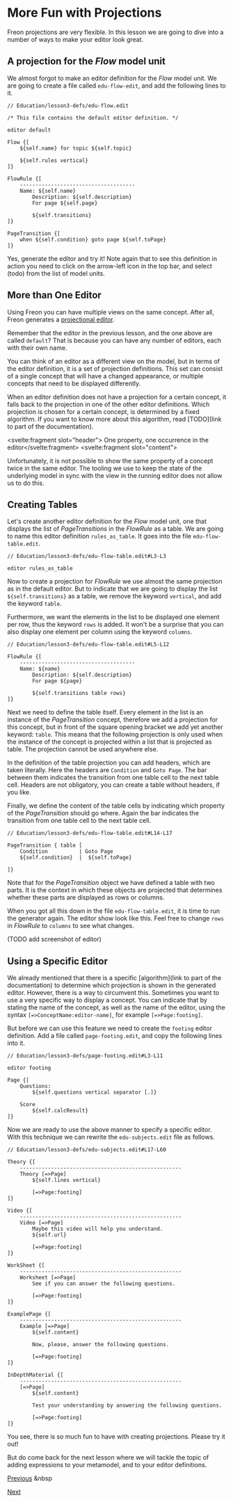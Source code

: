 <script>
    import Note from "$lib/notes/Note.svelte";
</script>

# More Fun with Projections

Freon projections are very flexible. In this lesson we are going to dive into a number of ways to make your editor look great.

## A projection for the _Flow_ model unit

We almost forgot to make an editor definition for the _Flow_ model unit. We are going to create a file called `edu-flow-edit`,
and add the following lines to it.

```text
// Education/lesson3-defs/edu-flow.edit

/* This file contains the default editor definition. */

editor default

Flow {[
    ${self.name} for topic ${self.topic}

    ${self.rules vertical}
]}

FlowRule {[
    -------------------------------------
    Name: ${self.name}
        Description: ${self.description}
        For page ${self.page}

        ${self.transitions}
]}

PageTransition {[
    when ${self.condition} goto page ${self.toPage}
]}

```

Yes, generate the editor and try it! Note again that to see this definition in action you need to click on the arrow-left
icon in the top bar, and select (todo) from the list of model units.

## More than One Editor

Using Freon you can have multiple views on the same concept. After all, Freon generates a [projectional editor](/Documentation/Intro/Projectional_Editing).

Remember that the editor in the previous lesson, and the one above are called `default`? That is because you can have any number of editors,
each with their own name. 

You can think of an editor as a different view on the model, but in terms of the editor definition,
it is a set of projection definitions. This set can consist of a single concept that will have a changed appearance, or multiple
concepts that need to be displayed differently.

When an editor definition does not have a projection for a certain concept, it falls back to the projection in one of the other
editor definitions. Which projection is chosen for a certain concept, is determined by a fixed algorithm. If you want to know more about this algorithm,
read [TODO](link to part of the documentation).

<Note><svelte:fragment slot="header"> One property, one occurrence in the editor</svelte:fragment>
<svelte:fragment slot="content">
<p>Unfortunately, it is not possible to show the same property of a concept twice in the same editor.
The tooling we use to keep the state of the underlying model in sync with the view in the running editor
does not allow us to do this.</p>
</svelte:fragment></Note>

## Creating Tables

Let's create another editor definition for the _Flow_ model unit, one that displays 
the list of _PageTransitions_ in the _FlowRule_ as a table.
We are going to name this editor definition `rules_as_table`. It goes into the file `edu-flow-table.edit`.

```text
// Education/lesson3-defs/edu-flow-table.edit#L3-L3

editor rules_as_table
```

Now to create a projection for _FlowRule_ we use almost the same projection as in the default editor. But to indicate
that we are going to display the list `${self.transitions}` as a table, we remove the keyword `vertical`, and add the keyword `table`.

Furthermore, we want the elements in the list to be displayed one element per row, thus
the keyword `rows` is added. It won't be a surprise that you can also display one element per column using the keyword `columns`.

```text
// Education/lesson3-defs/edu-flow-table.edit#L5-L12

FlowRule {[
    -------------------------------------
    Name: ${name}
        Description: ${self.description}
        For page ${page}

        ${self.transitions table rows}
]}
```

Next we need to define the table itself. Every element in the list is an instance of the _PageTransition_ concept, therefore we add
a projection for this concept, but in front of the square opening bracket we add yet another keyword: `table`. This means that the
following projection is only used when the instance of the concept is projected within a list that is projected as table. The
projection cannot be used anywhere else.

In the definition of the table projection you can add headers, which are taken literally. Here
the headers are `Condition` and `Goto Page`. The
bar between them indicates the transition from one table cell to the next table cell.
Headers are not obligatory, you can create a table without headers, if you like.

Finally, we define the content of the table cells by indicating which property of the _PageTransition_ should go where. Again the bar
indicates the transition from one table cell to the next table cell.

```text
// Education/lesson3-defs/edu-flow-table.edit#L14-L17

PageTransition { table [
    Condition          | Goto Page
    ${self.condition}  |  ${self.toPage}

]}
```

Note that for the _PageTransition_ object we have defined a table with two parts. It is the context 
in which these objects are projected that determines whether these parts are displayed as rows or columns.

When you got all this down in the file `edu-flow-table.edit`, it is time to run the generator again. The editor show look like this.
Feel free to change `rows` in _FlowRule_ to `columns` to see what changes.

(TODO add screenshot of editor)

## Using a Specific Editor

We already mentioned that there is a specific [algorithm](link to part of the documentation) to determine which projection is shown in the generated editor.
However, there is a way to circumvent this. Sometimes you want to use a very specific way to display a concept. You can indicate
that by stating the name of the concept, as well as the name of the editor, using the syntax `[=>ConceptName:editor-name]`,
for example `[=>Page:footing]`.

But before we can use this feature we need to create the `footing` editor definition. Add a file called `page-footing.edit`, and copy the following lines into it.

```text
// Education/lesson3-defs/page-footing.edit#L3-L11

editor footing

Page {[
    Questions:
        ${self.questions vertical separator [.]}

    Score
        ${self.calcResult}
]}
```

Now we are ready to use the above manner to specify a specific editor. With this technique we can rewrite the `edu-subjects.edit` file as follows.

```text
// Education/lesson3-defs/edu-subjects.edit#L17-L60

Theory {[
    ----------------------------------------------------
    Theory [=>Page]
        ${self.lines vertical}

        [=>Page:footing]
]}

Video {[
    ----------------------------------------------------
    Video [=>Page]
        Maybe this video will help you understand.
        ${self.url}

        [=>Page:footing]
]}

WorkSheet {[
    ----------------------------------------------------
    Worksheet [=>Page]
        See if you can answer the following questions.

        [=>Page:footing]
]}

ExamplePage {[
    ----------------------------------------------------
    Example [=>Page]
        ${self.content}

        Now, please, answer the following questions.

        [=>Page:footing]
]}

InDepthMaterial {[
    ----------------------------------------------------
    [=>Page]
        ${self.content}

        Test your understanding by answering the following questions.

        [=>Page:footing]
]}
```

You see, there is so much fun to have with creating projections. Please try it out!

But do come back for the next lesson where we will tackle the topic of adding expressions to your metamodel, and to your editor definitions.

[Previous](/Tutorial/Making_an_Editor)
<span class='tutorial-spacer'>&nbsp</span>

[Next](/Tutorial/Expressions)
